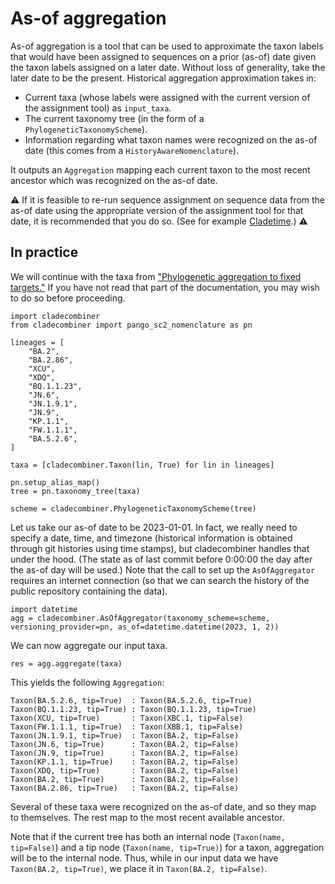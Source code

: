 # As-of aggregation

As-of aggregation is a tool that can be used to approximate the taxon labels that would have been assigned to sequences on a prior (as-of) date given the taxon labels assigned on a later date.
Without loss of generality, take the later date to be the present.
Historical aggregation approximation takes in:
- Current taxa (whose labels were assigned with the current version of the assignment tool) as `input_taxa`.
- The current taxonomy tree (in the form of a `PhylogeneticTaxonomyScheme`).
- Information regarding what taxon names were recognized on the as-of date (this comes from a `HistoryAwareNomenclature`).

It outputs an `Aggregation` mapping each current taxon to the most recent ancestor which was recognized on the as-of date.

⚠️ If it is feasible to re-run sequence assignment on sequence data from the as-of date using the appropriate version of the assignment tool for that date, it is recommended that you do so.
(See for example [Cladetime](https://cladetime.readthedocs.io/en/latest/).) ⚠️

## In practice

We will continue with the taxa from ["Phylogenetic aggregation to fixed targets."](fixed_agg_workflow.md)
If you have not read that part of the documentation, you may wish to do so before proceeding.

```
import cladecombiner
from cladecombiner import pango_sc2_nomenclature as pn

lineages = [
    "BA.2",
    "BA.2.86",
    "XCU",
    "XDQ",
    "BQ.1.1.23",
    "JN.6",
    "JN.1.9.1",
    "JN.9",
    "KP.1.1",
    "FW.1.1.1",
    "BA.5.2.6",
]

taxa = [cladecombiner.Taxon(lin, True) for lin in lineages]

pn.setup_alias_map()
tree = pn.taxonomy_tree(taxa)

scheme = cladecombiner.PhylogeneticTaxonomyScheme(tree)
```

Let us take our as-of date to be 2023-01-01.
In fact, we really need to specify a date, time, and timezone (historical information is obtained through git histories using time stamps), but cladecombiner handles that under the hood.
(The state as of last commit before 0:00:00 the day after the as-of day will be used.)
Note that the call to set up the `AsOfAggregator` requires an internet connection (so that we can search the history of the public repository containing the data).
```
import datetime
agg = cladecombiner.AsOfAggregator(taxonomy_scheme=scheme, versioning_provider=pn, as_of=datetime.datetime(2023, 1, 2))
```

We can now aggregate our input taxa.

```
res = agg.aggregate(taxa)
```

This yields the following `Aggregation`:

```
Taxon(BA.5.2.6, tip=True)  : Taxon(BA.5.2.6, tip=True)
Taxon(BQ.1.1.23, tip=True) : Taxon(BQ.1.1.23, tip=True)
Taxon(XCU, tip=True)       : Taxon(XBC.1, tip=False)
Taxon(FW.1.1.1, tip=True)  : Taxon(XBB.1, tip=False)
Taxon(JN.1.9.1, tip=True)  : Taxon(BA.2, tip=False)
Taxon(JN.6, tip=True)      : Taxon(BA.2, tip=False)
Taxon(JN.9, tip=True)      : Taxon(BA.2, tip=False)
Taxon(KP.1.1, tip=True)    : Taxon(BA.2, tip=False)
Taxon(XDQ, tip=True)       : Taxon(BA.2, tip=False)
Taxon(BA.2, tip=True)      : Taxon(BA.2, tip=False)
Taxon(BA.2.86, tip=True)   : Taxon(BA.2, tip=False)
```

Several of these taxa were recognized on the as-of date, and so they map to themselves.
The rest map to the most recent available ancestor.

Note that if the current tree has both an internal node (`Taxon(name, tip=False)`) and a tip node (`Taxon(name, tip=True)`) for a taxon, aggregation will be to the internal node.
Thus, while in our input data we have `Taxon(BA.2, tip=True)`, we place it in `Taxon(BA.2, tip=False)`.
